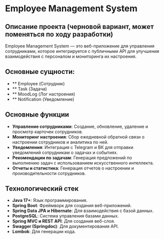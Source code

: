 # Employee Management System

## Описание проекта (черновой вариант, может поменяться по ходу разработки)

Employee Management System — это веб-приложение для управления сотрудниками, которое интегрируется с публичными API для улучшения взаимодействия с персоналом и мониторинга их настроения.

## Основные сущности:

- ** Employee (Сотрудник)
- ** Task (Задача)
- ** MoodLog (Лог настроения)
- ** Notification (Уведомление)

## Основные функции

- **Управление сотрудниками**: Создание, обновление, удаление и просмотр карточек сотрудников.
- **Мониторинг настроения**: Сбор ежедневной обратной связи о настроении сотрудников и аналитика по ней.
- **Уведомления**: Интеграция с Telegram и ВК для отправки уведомлений сотрудникам о задачах и событиях.
- **Рекомендации по задачам**: Генерация предложений по выполнению задач с использованием искусственного интеллекта.
- **Отчеты и статистика**: Генерация отчетов о настроении и производительности сотрудников.

## Технологический стек

- **Java 17+**: Язык программирования.
- **Spring Boot**: Фреймворк для создания веб-приложений.
- **Spring Data JPA и Hibernate**: Для взаимодействия с базой данных.
- **PostgreSQL**: Система управления базами данных.
- **Spring MVC и REST API**: Для создания веб-слоя.
- **Swagger (Springdoc)**: Для документирования API.
- **Lombok**: Для генерации кода.
